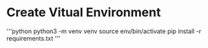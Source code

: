 # Create Vitual Environment

'''python
python3 -m venv venv
source env/bin/activate
pip install -r requirements.txt
'''

